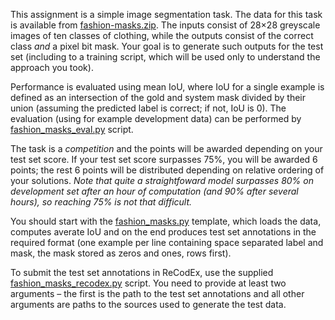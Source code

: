 This assignment is a simple image segmentation task. The data for this task is
available from [fashion-masks.zip](https://ufal.mff.cuni.cz/~straka/courses/npfl114/1718/fashion-masks.zip).
The inputs consist of 28×28 greyscale images of ten classes of clothing,
while the outputs consist of the correct class _and_ a pixel bit mask.
Your goal is to generate such outputs for the test set (including
to a training script, which will be used only to understand the approach you
took).

Performance is evaluated using mean IoU, where IoU for a single example
is defined as an intersection of the gold and system mask divided by
their union (assuming the predicted label is correct; if not, IoU is 0).
The evaluation (using for example development data) can be performed by
[fashion_masks_eval.py](https://github.com/ufal/npfl114/tree/master/labs/05/fashion_masks_eval.py)
script.

The task is a _competition_ and the points will be awarded depending on your
test set score. If your test set score surpasses 75%, you will be
awarded 6 points; the rest 6 points will be distributed depending on relative
ordering of your solutions. _Note that quite a straightfoward model surpasses
80% on development set after an hour of computation (and 90% after several
hours), so reaching 75% is not that difficult._

You should start with the
[fashion_masks.py](https://github.com/ufal/npfl114/tree/master/labs/05/fashion_masks.py)
template, which loads the data, computes averate IoU and on the end produces
test set annotations in the required format (one example per line containing
space separated label and mask, the mask stored as zeros and ones, rows first).

To submit the test set annotations in ReCodEx, use the supplied
[fashion_masks_recodex.py](https://github.com/ufal/npfl114/tree/master/labs/05/fashion_masks_recodex.py)
script. You need to provide at least two arguments – the first is the path to
the test set annotations and all other arguments are paths to the sources used
to generate the test data.
